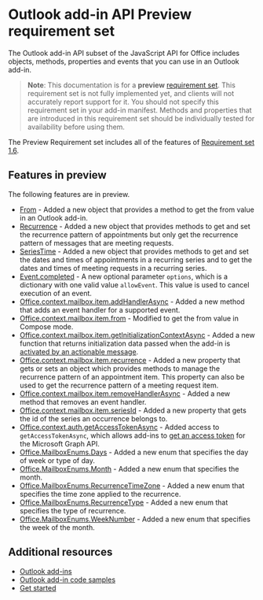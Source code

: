 # Outlook add-in API Preview requirement set

The Outlook add-in API subset of the JavaScript API for Office includes objects, methods, properties and events that you can use in an Outlook add-in.

> **Note**: This documentation is for a **preview** [requirement set](tutorial-api-requirement-sets.html). This requirement set is not fully implemented yet, and clients will not accurately report support for it. You should not specify this requirement set in your add-in manifest. Methods and properties that are introduced in this requirement set should be individually tested for availability before using them.

The Preview Requirement set includes all of the features of [Requirement set 1.6](../1.6/index.md). 

## Features in preview

The following features are in preview.

- [From](https://dev.office.com/reference/add-ins/outlook/preview/From?product=outlook&version=preview) - Added a new object that provides a method to get the from value in an Outlook add-in.
- [Recurrence](https://dev.office.com/reference/add-ins/outlook/preview/Recurrence?product=outlook&version=preview) - Added a new object that provides methods to get and set the recurrence pattern of appointments but only get the recurrence pattern of messages that are meeting requests.
- [SeriesTime](https://dev.office.com/reference/add-ins/outlook/preview/SeriesTime?product=outlook&version=preview) - Added a new object that provides methods to get and set the dates and times of appointments in a recurring series and to get the dates and times of meeting requests in a recurring series.
- [Event.completed](https://dev.office.com/reference/add-ins/outlook/preview/Event?product=outlook&version=preview#completedoptions) - A new optional parameter `options`, which is a dictionary with one valid value `allowEvent`. This value is used to cancel execution of an event.
- [Office.context.mailbox.item.addHandlerAsync](https://dev.office.com/reference/add-ins/outlook/preview/Office.context.mailbox.item?product=outlook&version=preview#addhandlerasynceventtype-handler-options-callback) - Added a new method that adds an event handler for a supported event.
- [Office.context.mailbox.item.from](https://dev.office.com/reference/add-ins/outlook/preview/Office.context.mailbox.item?product=outlook&version=preview#from-emailaddressdetailsfrom) - Modified to get the from value in Compose mode.
- [Office.context.mailbox.item.getInitializationContextAsync](https://dev.office.com/reference/add-ins/outlook/preview/Office.context.mailbox.item?product=outlook&version=preview#getinitializationcontextasyncoptions-callback) - Added a new function that returns initialization data passed when the add-in is [activated by an actionable message](https://docs.microsoft.com/outlook/actionable-messages/invoke-add-in-from-actionable-message).
- [Office.context.mailbox.item.recurrence](https://dev.office.com/reference/add-ins/outlook/preview/Office.context.mailbox.item?product=outlook&version=preview#recurrence-recurrence) - Added a new property that gets or sets an object which provides methods to manage the recurrence pattern of an appointment item. This property can also be used to get the recurrence pattern of a meeting request item.
- [Office.context.mailbox.item.removeHandlerAsync](https://dev.office.com/reference/add-ins/outlook/preview/Office.context.mailbox.item?product=outlook&version=preview#removehandlerasynceventtype-handler-options-callback) - Added a new method that removes an event handler.
- [Office.context.mailbox.item.seriesId](https://dev.office.com/reference/add-ins/outlook/preview/Office.context.mailbox.item?product=outlook&version=preview#seriesid-string) - Added a new property that gets the id of the series an occurrence belongs to.
- [Office.context.auth.getAccessTokenAsync](https://dev.office.com/reference/add-ins/shared/Office.context.auth.getAccessTokenAsync?product=outlook) - Added access to `getAccessTokenAsync`, which allows add-ins to [get an access token](https://docs.microsoft.com/outlook/add-ins/authenticate-a-user-with-an-sso-token) for the Microsoft Graph API.
- [Office.MailboxEnums.Days](https://dev.office.com/reference/add-ins/outlook/preview/Office.MailboxEnums?product=outlook&version=preview#days-string) - Added a new enum that specifies the day of week or type of day. 
- [Office.MailboxEnums.Month](https://dev.office.com/reference/add-ins/outlook/preview/Office.MailboxEnums?product=outlook&version=preview#month-string) - Added a new enum that specifies the month.
- [Office.MailboxEnums.RecurrenceTimeZone](https://dev.office.com/reference/add-ins/outlook/preview/Office.MailboxEnums?product=outlook&version=preview#recurrencetimezone-string) - Added a new enum that specifies the time zone applied to the recurrence.
- [Office.MailboxEnums.RecurrenceType](https://dev.office.com/reference/add-ins/outlook/preview/Office.MailboxEnums?product=outlook&version=preview#recurrencetype-string) - Added a new enum that specifies the type of recurrence. 
- [Office.MailboxEnums.WeekNumber](https://dev.office.com/reference/add-ins/outlook/preview/Office.MailboxEnums?product=outlook&version=preview#weeknumber-string) - Added a new enum that specifies the week of the month.

## Additional resources

- [Outlook add-ins](https://docs.microsoft.com/outlook/add-ins/)
- [Outlook add-in code samples](https://developer.microsoft.com/outlook/gallery/?filterBy=Outlook,Samples,Add-ins)
- [Get started](https://docs.microsoft.com/outlook/add-ins/quick-start)
